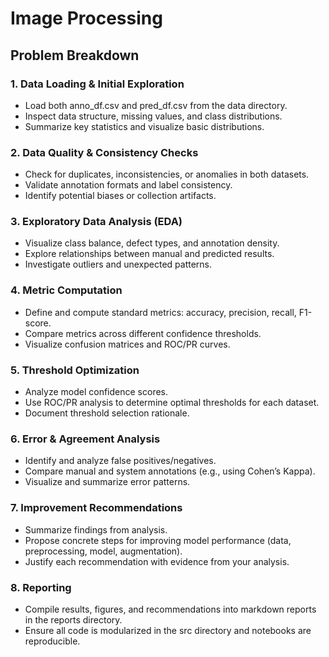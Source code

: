# Image Processing

## Problem Breakdown

### 1. Data Loading & Initial Exploration

- Load both anno_df.csv and pred_df.csv from the data directory.
- Inspect data structure, missing values, and class distributions.
- Summarize key statistics and visualize basic distributions.

### 2. Data Quality & Consistency Checks

- Check for duplicates, inconsistencies, or anomalies in both datasets.
- Validate annotation formats and label consistency.
- Identify potential biases or collection artifacts.

### 3. Exploratory Data Analysis (EDA)

- Visualize class balance, defect types, and annotation density.
- Explore relationships between manual and predicted results.
- Investigate outliers and unexpected patterns.

### 4. Metric Computation

- Define and compute standard metrics: accuracy, precision, recall, F1-score.
- Compare metrics across different confidence thresholds.
- Visualize confusion matrices and ROC/PR curves.

### 5. Threshold Optimization

- Analyze model confidence scores.
- Use ROC/PR analysis to determine optimal thresholds for each dataset.
- Document threshold selection rationale.

### 6. Error & Agreement Analysis

- Identify and analyze false positives/negatives.
- Compare manual and system annotations (e.g., using Cohen’s Kappa).
- Visualize and summarize error patterns.

### 7. Improvement Recommendations

- Summarize findings from analysis.
- Propose concrete steps for improving model performance (data, preprocessing, model, augmentation).
- Justify each recommendation with evidence from your analysis.

### 8. Reporting

- Compile results, figures, and recommendations into markdown reports in the reports directory.
- Ensure all code is modularized in the src directory and notebooks are reproducible.
